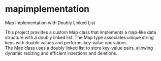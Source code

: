 # mapimplementation
Map Implementation with Doubly Linked List

This project provides a custom Map class that implements a map-like data structure with a doubly linked list. The Map type associates unique string keys with double values and performs key-value operations.
<br>
 The Map class uses a doubly linked list to store key-value pairs, allowing dynamic resizing and efficient insertions and deletions.
